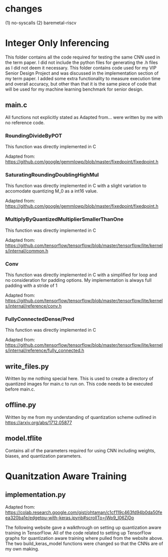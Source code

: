 # changes

(1) no-syscalls
(2) baremetal-riscv



# Integer Only Inferencing
This folder contains all the code required for testing the same CNN used in the term paper. I did not include the python files for generating the .h files as I did not deem it necessary. This folder contains code used for my VIP Senior Design Project and was discussed in the implementation section of my term paper. I added some extra functionality to measure execution time and overall accuracy, but other than that it is the same piece of code that will be used for my machine learning benchmark for senior design.

## main.c
All functions not explicitly stated as Adapted from... were written by me with no reference code.
### RoundingDivideByPOT
This function was directly implemented in C

Adapted from: https://github.com/google/gemmlowp/blob/master/fixedpoint/fixedpoint.h
### SaturatingRoundingDoublingHighMul
This function was directly implemented in C with a slight variation to accomodate quantizing M_0 as a int16 value.

Adapted from: https://github.com/google/gemmlowp/blob/master/fixedpoint/fixedpoint.h
### MultiplyByQuantizedMultiplierSmallerThanOne
This function was directly implemented in C

Adapted from: https://github.com/tensorflow/tensorflow/blob/master/tensorflow/lite/kernels/internal/common.h
### Conv
This function was directly implemented in C with a simplified for loop and no consideration for padding options. My implementation is always full padding with a stride of 1

Adapted from: https://github.com/tensorflow/tensorflow/blob/master/tensorflow/lite/kernels/internal/reference/conv.h
### FullyConnectedDense/Pred
This function was directly implemented in C

Adapted from: https://github.com/tensorflow/tensorflow/blob/master/tensorflow/lite/kernels/internal/reference/fully_connected.h

## write_files.py
Written by me nothing special here. This is used to create a directory of quantized images for main.c to run on. This code needs to be executed before main.c.

## offline.py
Written by me from my understanding of quantization scheme outlined in https://arxiv.org/abs/1712.05877

## model.tflite
Contains all of the parameters required for using CNN including weights, biases, and quantization parameters.

# Quanitzation Aware Training

## implementation.py
Adapted from:
https://colab.research.google.com/gist/ohtaman/c1cf119c463fd94b0da50feea320ba1e/edgetpu-with-keras.ipynb#scrollTo=jWp9_I06ZjDo

The following website gave a walkthrough on setting up quantization aware training in TensorFlow. All of the code related to setting up TensorFlow graphs for quantization aware training where pulled from the website above. The two build_keras_model functions were changed so that the CNNs are of my own making.
